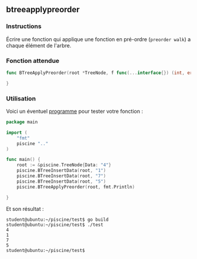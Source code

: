 ## btreeapplypreorder

### Instructions

Écrire une fonction qui applique une fonction en pré-ordre (`preorder walk`) a chaque élément de l'arbre.

### Fonction attendue

```go
func BTreeApplyPreorder(root *TreeNode, f func(...interface{}) (int, error)) {

}
```

### Utilisation

Voici un éventuel [programme](TODO-LINK) pour tester votre fonction :

```go
package main

import (
	"fmt"
	piscine ".."
)

func main() {
	root := &piscine.TreeNode{Data: "4"}
	piscine.BTreeInsertData(root, "1")
	piscine.BTreeInsertData(root, "7")
	piscine.BTreeInsertData(root, "5")
	piscine.BTreeApplyPreorder(root, fmt.Println)

}
```

Et son résultat :

```console
student@ubuntu:~/piscine/test$ go build
student@ubuntu:~/piscine/test$ ./test
4
1
7
5
student@ubuntu:~/piscine/test$
```
